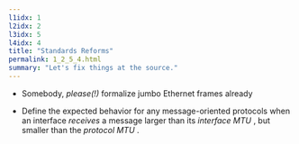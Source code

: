 ```yaml
---
l1idx: 1
l2idx: 2
l3idx: 5
l4idx: 4
title: "Standards Reforms"
permalink: 1_2_5_4.html
summary: "Let's fix things at the source."
---
```



* Somebody\,  _please\(\!\)_  formalize jumbo Ethernet frames already

* Define the expected behavior for any message\-oriented protocols when an interface  _receives_  a message larger than its  _interface MTU_ \, but smaller than the  _protocol MTU_ \.

